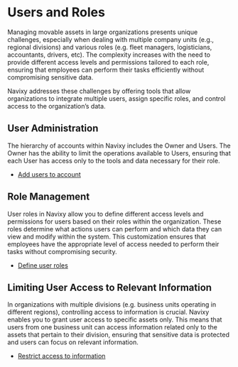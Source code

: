 # Users and Roles

Managing movable assets in large organizations presents unique challenges, especially when dealing with multiple company units (e.g., regional divisions) and various roles (e.g. fleet managers, logisticians, accountants, drivers, etc). The complexity increases with the need to provide different access levels and permissions tailored to each role, ensuring that employees can perform their tasks efficiently without compromising sensitive data.

Navixy addresses these challenges by offering tools that allow organizations to integrate multiple users, assign specific roles, and control access to the organization’s data.

## User Administration

The hierarchy of accounts within Navixy includes the Owner and Users. The Owner has the ability to limit the operations available to Users, ensuring that each User has access only to the tools and data necessary for their role.

* [Add users to account](user-administration.md)

## Role Management

User roles in Navixy allow you to define different access levels and permissions for users based on their roles within the organization. These roles determine what actions users can perform and which data they can view and modify within the system. This customization ensures that employees have the appropriate level of access needed to perform their tasks without compromising security.

* [Define user roles](role-management.md)

## Limiting User Access to Relevant Information

In organizations with multiple divisions (e.g. business units operating in different regions), controlling access to information is crucial. Navixy enables you to grant user access to specific assets only. This means that users from one business unit can access information related only to the assets that pertain to their division, ensuring that sensitive data is protected and users can focus on relevant information.

* [Restrict access to information](restrict-access.md)
